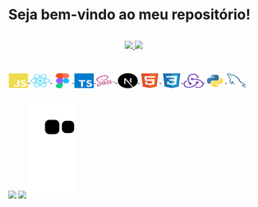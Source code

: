 
# Seja bem-vindo ao meu repositório!
  

<br>

<div align="center">
  <a href="https://github.com/Giuzntt">
  <img height="160em" src="https://github-readme-stats.vercel.app/api?username=Giuzntt&show_icons=true&theme=dark&include_all_commits=true&count_private=true"/>
  <img height="160em" src="https://github-readme-stats.vercel.app/api/top-langs/?username=Giuzntt&layout=compact&langs_count=7&theme=dark"/>
</div>

##
<div style="display: inline_block"><br>
  <img align="center" alt="Giu-Js" height="30" width="40" src="https://raw.githubusercontent.com/devicons/devicon/master/icons/javascript/javascript-plain.svg">
  <img align="center" alt="Giu-React" height="30" width="40" src="https://raw.githubusercontent.com/devicons/devicon/master/icons/react/react-original.svg">
  <img align="center" alt="Giu-TS" height="30" width="40" src="https://github.com/devicons/devicon/blob/master/icons/figma/figma-original.svg">
  <img align="center" alt="Giu-TS" height="30" width="40" src="https://github.com/devicons/devicon/blob/master/icons/typescript/typescript-plain.svg">
   <img align="center" alt="Giu-TS" height="30" width="40" src="https://github.com/devicons/devicon/blob/master/icons/sass/sass-original.svg">
  <img align="center" alt="Giu-TS" height="30" width="40" src="https://github.com/devicons/devicon/blob/master/icons/nextjs/nextjs-original.svg">
  <img align="center" alt="Giu-HTML" height="30" width="40" src="https://raw.githubusercontent.com/devicons/devicon/master/icons/html5/html5-original.svg">
  <img align="center" alt="Giu-CSS" height="30" width="40" src="https://raw.githubusercontent.com/devicons/devicon/master/icons/css3/css3-original.svg">
   <img align="center" alt="Giu-CSS" height="30" width="40" src="https://github.com/devicons/devicon/blob/master/icons/redux/redux-original.svg">
  <img align="center" alt="Giu-CSS" height="30" width="40" src="https://github.com/devicons/devicon/blob/master/icons/python/python-original.svg">
  <img align="center" alt="Giu-CSS" height="30" width="40" src="https://github.com/devicons/devicon/blob/master/icons/mysql/mysql-original.svg">
</div>
  
##
<div  style="display: inline_block"> 
 

  <a href = "mailto:giuzntt@gmail.com"><img src="https://img.shields.io/badge/-Gmail-%23333?style=for-the-badge&logo=gmail&logoColor=white" target="_blank"></a>
  <a href="https://www.linkedin.com/in/giulianno-zanetti/" target="_blank"><img src="https://img.shields.io/badge/-LinkedIn-%230077B5?style=for-the-badge&logo=linkedin&logoColor=white" target="_blank"></a> 
 ![Snake animation](https://github.com/giuzntt/giuzntt/blob/output/github-contribution-grid-snake.svg)
 
 
</div>
